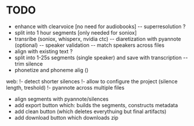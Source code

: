 # TODO

- enhance with clearvoice [no need for audiobooks]
-- superresolution ?
- split into 1 hour segments [only needed for soniox]
- transribe (soniox, whisperx, nvidia ctc)
-- diaretization with pyannote (optional)
-- speaker validation
-- match speakers across files
- align with existing text ?
- split into 1-25s segments (single speaker) and save with transcription
-- trim silence
- phonetize and phoneme alig ()



web:
!- detect shorter silences
!- allow to configure the project (silence length, treshold)
!- pyannote across multiple files
- align segments with pyannote/silences
- add export button which: builds the segments, constructs metadata
- add clean button (which deletes everythuing but final artifacts)
- add download button which downloads zip
